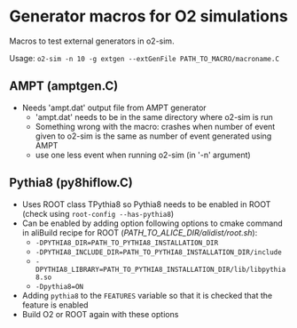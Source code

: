 # Generator macros for O2 simulations

Macros to test external generators in o2-sim.

Usage:
`o2-sim -n 10 -g extgen --extGenFile PATH_TO_MACRO/macroname.C`

## AMPT (amptgen.C)
* Needs 'ampt.dat' output file from AMPT generator
    * 'ampt.dat' needs to be in the same directory where o2-sim is run
    * Something wrong with the macro: crashes when number of event given to o2-sim is the same as number of event generated using AMPT
    * use one less event when running o2-sim (in '-n' argument)

## Pythia8 (py8hiflow.C)
* Uses ROOT class TPythia8 so Pythia8 needs to be enabled in ROOT (check using `root-config --has-pythia8`)
* Can be enabled by adding option following options to cmake command in aliBuild recipe for ROOT (*PATH_TO_ALICE_DIR/alidist/root.sh*):
    * `-DPYTHIA8_DIR=PATH_TO_PYTHIA8_INSTALLATION_DIR`
    * `-DPYTHIA8_INCLUDE_DIR=PATH_TO_PYTHIA8_INSTALLATION_DIR/include`
    * `-DPYTHIA8_LIBRARY=PATH_TO_PYTHIA8_INSTALLATION_DIR/lib/libpythia8.so`
    * `-Dpythia8=ON`
* Adding `pythia8` to the `FEATURES` variable so that it is checked that the feature is enabled
* Build O2 or ROOT again with these options
